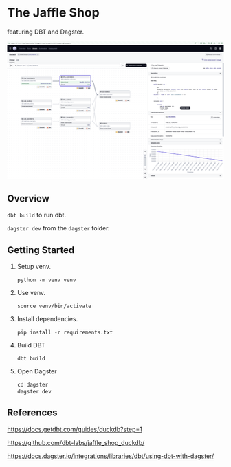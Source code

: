# The Jaffle Shop

featuring DBT and Dagster.

![Screenshot](screenshot.png)

## Overview
`dbt build` to run dbt.

`dagster dev` from the `dagster` folder.

## Getting Started
1. Setup venv.
   ```
   python -m venv venv
   ```
2. Use venv.
   ```
   source venv/bin/activate
   ```
3. Install dependencies.
   ```
   pip install -r requirements.txt
   ```
4. Build DBT
   ```
   dbt build
   ```
5. Open Dagster
   ```
   cd dagster
   dagster dev
   ```

## References
https://docs.getdbt.com/guides/duckdb?step=1

https://github.com/dbt-labs/jaffle_shop_duckdb/

https://docs.dagster.io/integrations/libraries/dbt/using-dbt-with-dagster/
